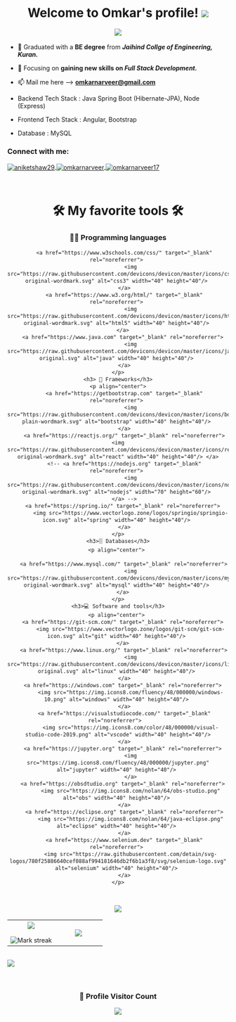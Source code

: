 <h1 align="center">
  Welcome to Omkar's profile!
  <img src="https://media.giphy.com/media/hvRJCLFzcasrR4ia7z/giphy.gif" width="28">
</h1>

<!-- Typing SVG by DenverCoder1 - https://github.com/omkarnarveer/readme-typing-svg -->
<p align="center">
  <a href="https://github.com/omkarnarveer/readme-typing-svg"><img src="https://readme-typing-svg.herokuapp.com?font=fira&size=23&color=F74533&background=EFFF4F00&center=true&width=500&height=45&lines=A+Self+Taught+Developer;Learning+Web+App+Development;Backend+Developer;A+Quick+Learner"></a>
</p>

<!-- <h1 align="center">Hey there, Omkar here</h1>
<h3 align="center">Technology Enthusiast</h3> -->
<!--
**omkarnarveer/omkarnarveer** is a ✨ _special_ ✨ repository because its `README.md` (this file) appears on your GitHub profile.
Here are some ideas to get you started:
- 🔭 I’m currently working on ...
- 👯 I’m looking to collaborate on ...
- 🤔 I’m looking for help with ...
- 💬 Ask me about ...
- 😄 Pronouns: ...
- ⚡ Fun fact: ...
-->


- 🔭 Graduated with a **BE degree** from **_Jaihind Collge of Engineering, Kuran._**

- 🌱 Focusing on **gaining new skills on _Full Stack Development._**

- 📫 Mail me here --> **omkarnarveer@gmail.com**


- Backend Tech Stack      : Java Spring Boot (Hibernate-JPA), Node (Express)
- Frontend Tech Stack     : Angular, Bootstrap
- Database                : MySQL


<h3 align="left">Connect with me:</h3>
<p align="left">
    <a href="https://www.linkedin.com/in/omkarnarveer/" target="blank">
        <img align="center" src="https://raw.githubusercontent.com/rahuldkjain/github-profile-readme-generator/master/src/images/icons/Social/linked-in-alt.svg" alt="aniketshaw29" height="30" width="40" />
    </a>
    <a href="https://www.hackerrank.com/omkarnarveer" target="blank">
        <img align="center" src="https://raw.githubusercontent.com/rahuldkjain/github-profile-readme-generator/master/src/images/icons/Social/hackerrank.svg" alt="omkarnarveer" height="30" width="40" />
    </a>
    <a href="https://www.instagram.com/shaw.py/" target="blank">
        <img align="center" src="https://raw.githubusercontent.com/rahuldkjain/github-profile-readme-generator/master/src/images/icons/Social/instagram.svg" alt="omkarnarveer17" height="30" width="40" />
    </a>
</p>
<br>
<h1 align="center">🛠️ My favorite tools 🛠️ </h1>
<div align="center">
    <h3>👨‍💻 Programming languages</h3>
    <!--<h3 align="left">Languages and Tools:</h3> -->
    <p align="center">
   
        <a href="https://www.w3schools.com/css/" target="_blank" rel="noreferrer"> 
            <img src="https://raw.githubusercontent.com/devicons/devicon/master/icons/css3/css3-original-wordmark.svg" alt="css3" width="40" height="40"/> 
        </a>
        <a href="https://www.w3.org/html/" target="_blank" rel="noreferrer"> 
            <img src="https://raw.githubusercontent.com/devicons/devicon/master/icons/html5/html5-original-wordmark.svg" alt="html5" width="40" height="40"/> 
        </a> 
        <a href="https://www.java.com" target="_blank" rel="noreferrer"> 
            <img src="https://raw.githubusercontent.com/devicons/devicon/master/icons/java/java-original.svg" alt="java" width="40" height="40"/> 
        </a>
    </p>
    <h3> 🧰 Frameworks</h3>
    <p align="center">
        <a href="https://getbootstrap.com" target="_blank" rel="noreferrer"> 
            <img src="https://raw.githubusercontent.com/devicons/devicon/master/icons/bootstrap/bootstrap-plain-wordmark.svg" alt="bootstrap" width="40" height="40"/> 
        </a>
        <a href="https://reactjs.org/" target="_blank" rel="noreferrer"> <img src="https://raw.githubusercontent.com/devicons/devicon/master/icons/react/react-original-wordmark.svg" alt="react" width="40" height="40"/> </a>
        <!-- <a href="https://nodejs.org" target="_blank" rel="noreferrer"> 
            <img src="https://raw.githubusercontent.com/devicons/devicon/master/icons/nodejs/nodejs-original-wordmark.svg" alt="nodejs" width="70" height="60"/> 
        </a> -->
        <a href="https://spring.io/" target="_blank" rel="noreferrer"> 
            <img src="https://www.vectorlogo.zone/logos/springio/springio-icon.svg" alt="spring" width="40" height="40"/> 
        </a>
    </p>
    <h3>🗄️ Databases</h3>
    <p align="center"> 
      
        <a href="https://www.mysql.com/" target="_blank" rel="noreferrer"> 
            <img src="https://raw.githubusercontent.com/devicons/devicon/master/icons/mysql/mysql-original-wordmark.svg" alt="mysql" width="40" height="40"/> 
        </a> 
    </p>
    <h3>💻 Software and tools</h3>
    <p align="center"> 
        <a href="https://git-scm.com/" target="_blank" rel="noreferrer"> 
            <img src="https://www.vectorlogo.zone/logos/git-scm/git-scm-icon.svg" alt="git" width="40" height="40"/> 
        </a> 
        <a href="https://www.linux.org/" target="_blank" rel="noreferrer"> 
            <img src="https://raw.githubusercontent.com/devicons/devicon/master/icons/linux/linux-original.svg" alt="linux" width="40" height="40"/> 
        </a>
        <a href="https://windows.com" target="_blank" rel="noreferrer"> 
            <img src="https://img.icons8.com/fluency/48/000000/windows-10.png" alt="windows" width="40" height="40"/> 
        </a>
        <a href="https://visualstudiocode.com/" target="_blank" rel="noreferrer">  
            <img src="https://img.icons8.com/color/48/000000/visual-studio-code-2019.png" alt="vscode" width="40" height="40"/>
        </a>
        <a href="https://jupyter.org" target="_blank" rel="noreferrer"> 
            <img src="https://img.icons8.com/fluency/48/000000/jupyter.png" alt="jupyter" width="40" height="40"/> 
            </a>
        <a href="https://obsdtudio.org" target="_blank" rel="noreferrer"> 
            <img src="https://img.icons8.com/nolan/64/obs-studio.png" alt="obs" width="40" height="40"/> 
        </a>
        <a href="https://eclipse.org" target="_blank" rel="noreferrer">
            <img src="https://img.icons8.com/nolan/64/java-eclipse.png" alt="eclipse" width="40" height="40"/> 
        </a>
        <a href="https://www.selenium.dev" target="_blank" rel="noreferrer"> 
            <img src="https://raw.githubusercontent.com/detain/svg-logos/780f25886640cef088af994181646db2f6b1a3f8/svg/selenium-logo.svg" alt="selenium" width="40" height="40"/> 
        </a>
    </p>
</div>
<br>
<p  align="center">
    <img src="https://user-images.githubusercontent.com/73097560/115834477-dbab4500-a447-11eb-908a-139a6edaec5c.gif">               
  <br>
    <table border="0" align="center">
        <tr border="0">
            <td width="50%" align="center">
                <img  align="center"  src="https://github-readme-stats.vercel.app/api?username=omkarnarveer&theme=nightowl&show_icons=true&count_private=true" />
                <br>
                </br>
                <img  title="🔥 Get streak stats for your profile at git.io/streak-stats" alt="Mark streak" src="https://github-readme-streak-stats.herokuapp.com?user=omkarnarveer&theme=nightowl&hide_border=true&date_format=M%20j%5B%2C%20Y%5D" />
            </td>
            <td width="50%" align="center">
                <img  align="center"  src="https://github-readme-stats.anuraghazra1.vercel.app/api/top-langs/?username=omkarnarveer&theme=nightowl&hide_border=true&no-bg=true&no-frame=true&langs_count=10"/>
            </td>
        </tr>
    </table>
    <br>
    <img src="https://user-images.githubusercontent.com/73097560/115834477-dbab4500-a447-11eb-908a-139a6edaec5c.gif">
</p>  
<br>
<div align=center>
    <h3><b>📍 Profile Visitor Count</b></h3>
</div>
<!-- retro visitor counter -->  
<p align="center" >   
  <img src="https://profile-counter.glitch.me/omkarnarveer/count.svg" />  
</p>
